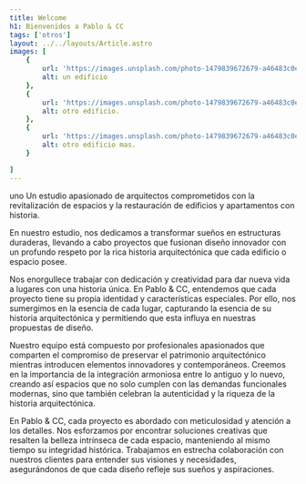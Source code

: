 ```yaml
---
title: Welcome
h1: Bienvenidos a Pablo & CC
tags: ['otros']
layout: ../../layouts/Article.astro
images: [
    {
        url: 'https://images.unsplash.com/photo-1479839672679-a46483c0e7c8',
        alt: un edificio
    },
    {
        url: 'https://images.unsplash.com/photo-1479839672679-a46483c0e7c8',
        alt: otro edificio.
    },
    {
        url: 'https://images.unsplash.com/photo-1479839672679-a46483c0e7c8',
        alt: otro edificio mas.
    }

]
---
```

uno
Un estudio apasionado de arquitectos comprometidos con la revitalización de espacios y la restauración de edificios y apartamentos con historia.

En nuestro estudio, nos dedicamos a transformar sueños en estructuras duraderas, llevando a cabo proyectos que fusionan diseño innovador con un profundo respeto por la rica historia arquitectónica que cada edificio o espacio posee.

Nos enorgullece trabajar con dedicación y creatividad para dar nueva vida a lugares con una historia única. En Pablo & CC, entendemos que cada proyecto tiene su propia identidad y características especiales. Por ello, nos sumergimos en la esencia de cada lugar, capturando la esencia de su historia arquitectónica y permitiendo que esta influya en nuestras propuestas de diseño.

Nuestro equipo está compuesto por profesionales apasionados que comparten el compromiso de preservar el patrimonio arquitectónico mientras introducen elementos innovadores y contemporáneos. Creemos en la importancia de la integración armoniosa entre lo antiguo y lo nuevo, creando así espacios que no solo cumplen con las demandas funcionales modernas, sino que también celebran la autenticidad y la riqueza de la historia arquitectónica.

En Pablo & CC, cada proyecto es abordado con meticulosidad y atención a los detalles. Nos esforzamos por encontrar soluciones creativas que resalten la belleza intrínseca de cada espacio, manteniendo al mismo tiempo su integridad histórica. Trabajamos en estrecha colaboración con nuestros clientes para entender sus visiones y necesidades, asegurándonos de que cada diseño refleje sus sueños y aspiraciones.